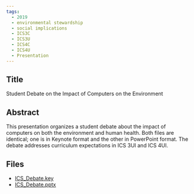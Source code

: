 ```yaml
---
tags:
  - 2019
  - environmental stewardship
  - social implications
  - ICS3C
  - ICS3U
  - ICS4C
  - ICS4U
  - Presentation
---
```

    
## Title

Student Debate on the Impact of Computers on the Environment

## Abstract

This presentation organizes a student debate about the impact of computers on both the environment and human health. Both files are identical; one is in Keynote format and the other in PowerPoint format. The debate addresses curriculum expectations in ICS 3UI and ICS 4UI.  

## Files

- [ICS_Debate.key](https://www.russellgordon.ca/acse/cemc-cse-resources/resources/2019/Christine_Ruza/ICS_Debate.key)
- [ICS_Debate.pptx](https://www.russellgordon.ca/acse/cemc-cse-resources/resources/2019/Christine_Ruza/ICS_Debate.pptx)

